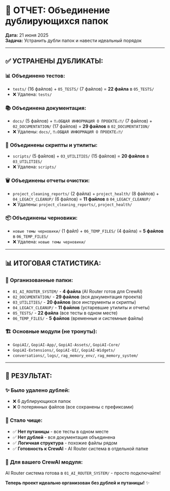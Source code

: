 # 🧹 ОТЧЕТ: Объединение дублирующихся папок

**Дата:** 21 июня 2025  
**Задача:** Устранить дубли папок и навести идеальный порядок

---

## ✅ **УСТРАНЕНЫ ДУБЛИКАТЫ:**

### 📊 **Объединено тестов:**
- `tests/` (16 файлов) + `05_TESTS/` (7 файлов) = **22 файла** в `05_TESTS/`
- ❌ Удалена: `tests/`

### 📚 **Объединена документация:**
- `docs/` (5 файлов) + `‼⚠ОБЩАЯ ИНФОРМАЦИЯ О ПРОЕКТЕ⚠‼/` (7 файлов) + `02_DOCUMENTATION/` (17 файлов) = **29 файлов** в `02_DOCUMENTATION/`
- ❌ Удалены: `docs/`, `‼⚠ОБЩАЯ ИНФОРМАЦИЯ О ПРОЕКТЕ⚠‼/`

### 🔧 **Объединены скрипты и утилиты:**
- `scripts/` (5 файлов) + `03_UTILITIES/` (15 файлов) = **20 файлов** в `03_UTILITIES/`
- ❌ Удалена: `scripts/`

### 🗑️ **Объединены отчеты очистки:**
- `project_cleaning_reports/` (2 файла) + `project_health/` (8 файлов) + `04_LEGACY_CLEANUP/` (6 файлов) = **11 файлов** в `04_LEGACY_CLEANUP/`
- ❌ Удалены: `project_cleaning_reports/`, `project_health/`

### 📦 **Объединены черновики:**
- `новые темы черновики/` (1 файл) + `06_TEMP_FILES/` (4 файла) = **5 файлов** в `06_TEMP_FILES/`
- ❌ Удалена: `новые темы черновики/`

---

## 📊 **ИТОГОВАЯ СТАТИСТИКА:**

### 🎯 **Организованные папки:**
- `01_AI_ROUTER_SYSTEM/` - **4 файла** (AI Router готов для CrewAI)
- `02_DOCUMENTATION/` - **29 файлов** (вся документация проекта)
- `03_UTILITIES/` - **20 файлов** (все инструменты и скрипты)
- `04_LEGACY_CLEANUP/` - **11 файлов** (устаревшие утилиты и отчеты)
- `05_TESTS/` - **22 файла** (все тесты в одном месте)
- `06_TEMP_FILES/` - **5 файлов** (временные и системные файлы)

### 🏗️ **Основные модули (не тронуты):**
- `GopiAI/`, `GopiAI-App/`, `GopiAI-Assets/`, `GopiAI-Core/`
- `GopiAI-Extensions/`, `GopiAI-UI/`, `GopiAI-Widgets/`
- `conversations/`, `logs/`, `rag_memory_env/`, `rag_memory_system/`

---

## 🎉 **РЕЗУЛЬТАТ:**

### ✨ **Было удалено дублей:**
- ❌ 6 дублирующихся папок
- ❌ 0 потерянных файлов (все сохранены с префиксами)

### 🧹 **Стало чище:**
- ✅ **Нет путаницы** - все тесты в одном месте
- ✅ **Нет дублей** - вся документация объединена  
- ✅ **Логичная структура** - похожие файлы рядом
- ✅ **Готовность к CrewAI** - AI Router система в отдельной папке

### 🚀 **Для вашего CrewAI модуля:**
AI Router система готова в `01_AI_ROUTER_SYSTEM/` - просто подключайте!

**Теперь проект идеально организован без дублей и путаницы!** ✨